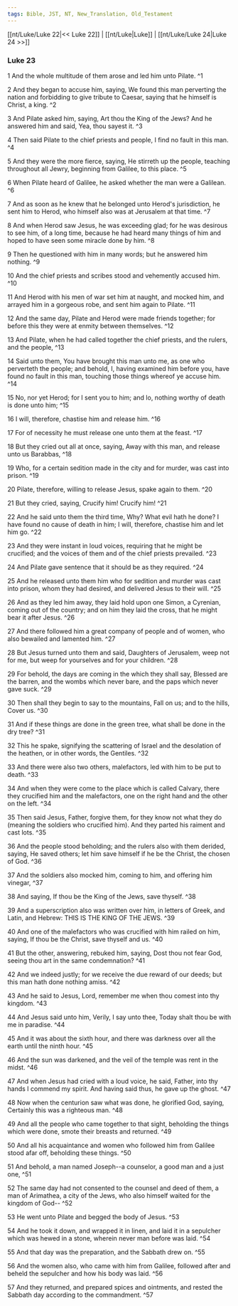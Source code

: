 ```yaml
---
tags: Bible, JST, NT, New_Translation, Old_Testament
---
```


[[nt/Luke/Luke 22|<< Luke 22]] | [[nt/Luke|Luke]] | [[nt/Luke/Luke 24|Luke 24 >>]]

### Luke 23

1 And the whole multitude of them arose and led him unto Pilate.  ^1

2 And they began to accuse him, saying, We found this man perverting the nation and forbidding to give tribute to Caesar, saying that he himself is Christ, a king.  ^2

3 And Pilate asked him, saying, Art thou the King of the Jews? And he answered him and said, Yea, thou sayest it.  ^3

4 Then said Pilate to the chief priests and people, I find no fault in this man.  ^4

5 And they were the more fierce, saying, He stirreth up the people, teaching throughout all Jewry, beginning from Galilee, to this place.  ^5

6 When Pilate heard of Galilee, he asked whether the man were a Galilean.  ^6

7 And as soon as he knew that he belonged unto Herod\'s jurisdiction, he sent him to Herod, who himself also was at Jerusalem at that time.  ^7

8 And when Herod saw Jesus, he was exceeding glad; for he was desirous to see him, of a long time, because he had heard many things of him and hoped to have seen some miracle done by him.  ^8

9 Then he questioned with him in many words; but he answered him nothing.  ^9

10 And the chief priests and scribes stood and vehemently accused him.  ^10

11 And Herod with his men of war set him at naught, and mocked him, and arrayed him in a gorgeous robe, and sent him again to Pilate.  ^11

12 And the same day, Pilate and Herod were made friends together; for before this they were at enmity between themselves.  ^12

13 And Pilate, when he had called together the chief priests, and the rulers, and the people,  ^13

14 Said unto them, You have brought this man unto me, as one who perverteth the people; and behold, I, having examined him before you, have found no fault in this man, touching those things whereof ye accuse him.  ^14

15 No, nor yet Herod; for I sent you to him; and lo, nothing worthy of death is done unto him;  ^15

16 I will, therefore, chastise him and release him.  ^16

17 For of necessity he must release one unto them at the feast.  ^17

18 But they cried out all at once, saying, Away with this man, and release unto us Barabbas,  ^18

19 Who, for a certain sedition made in the city and for murder, was cast into prison.  ^19

20 Pilate, therefore, willing to release Jesus, spake again to them.  ^20

21 But they cried, saying, Crucify him! Crucify him!  ^21

22 And he said unto them the third time, Why? What evil hath he done? I have found no cause of death in him; I will, therefore, chastise him and let him go.  ^22

23 And they were instant in loud voices, requiring that he might be crucified; and the voices of them and of the chief priests prevailed.  ^23

24 And Pilate gave sentence that it should be as they required.  ^24

25 And he released unto them him who for sedition and murder was cast into prison, whom they had desired, and delivered Jesus to their will.  ^25

26 And as they led him away, they laid hold upon one Simon, a Cyrenian, coming out of the country; and on him they laid the cross, that he might bear it after Jesus.  ^26

27 And there followed him a great company of people and of women, who also bewailed and lamented him.  ^27

28 But Jesus turned unto them and said, Daughters of Jerusalem, weep not for me, but weep for yourselves and for your children.  ^28

29 For behold, the days are coming in the which they shall say, Blessed are the barren, and the wombs which never bare, and the paps which never gave suck.  ^29

30 Then shall they begin to say to the mountains, Fall on us; and to the hills, Cover us.  ^30

31 And if these things are done in the green tree, what shall be done in the dry tree?  ^31

32 This he spake, signifying the scattering of Israel and the desolation of the heathen, or in other words, the Gentiles.  ^32

33 And there were also two others, malefactors, led with him to be put to death.  ^33

34 And when they were come to the place which is called Calvary, there they crucified him and the malefactors, one on the right hand and the other on the left.  ^34

35 Then said Jesus, Father, forgive them, for they know not what they do (meaning the soldiers who crucified him). And they parted his raiment and cast lots.  ^35

36 And the people stood beholding; and the rulers also with them derided, saying, He saved others; let him save himself if he be the Christ, the chosen of God.  ^36

37 And the soldiers also mocked him, coming to him, and offering him vinegar,  ^37

38 And saying, If thou be the King of the Jews, save thyself.  ^38

39 And a superscription also was written over him, in letters of Greek, and Latin, and Hebrew: THIS IS THE KING OF THE JEWS.  ^39

40 And one of the malefactors who was crucified with him railed on him, saying, If thou be the Christ, save thyself and us.  ^40

41 But the other, answering, rebuked him, saying, Dost thou not fear God, seeing thou art in the same condemnation?  ^41

42 And we indeed justly; for we receive the due reward of our deeds; but this man hath done nothing amiss.  ^42

43 And he said to Jesus, Lord, remember me when thou comest into thy kingdom.  ^43

44 And Jesus said unto him, Verily, I say unto thee, Today shalt thou be with me in paradise.  ^44

45 And it was about the sixth hour, and there was darkness over all the earth until the ninth hour.  ^45

46 And the sun was darkened, and the veil of the temple was rent in the midst.  ^46

47 And when Jesus had cried with a loud voice, he said, Father, into thy hands I commend my spirit. And having said thus, he gave up the ghost.  ^47

48 Now when the centurion saw what was done, he glorified God, saying, Certainly this was a righteous man.  ^48

49 And all the people who came together to that sight, beholding the things which were done, smote their breasts and returned.  ^49

50 And all his acquaintance and women who followed him from Galilee stood afar off, beholding these things.  ^50

51 And behold, a man named Joseph\--a counselor, a good man and a just one,  ^51

52 The same day had not consented to the counsel and deed of them, a man of Arimathea, a city of the Jews, who also himself waited for the kingdom of God\--  ^52

53 He went unto Pilate and begged the body of Jesus.  ^53

54 And he took it down, and wrapped it in linen, and laid it in a sepulcher which was hewed in a stone, wherein never man before was laid.  ^54

55 And that day was the preparation, and the Sabbath drew on.  ^55

56 And the women also, who came with him from Galilee, followed after and beheld the sepulcher and how his body was laid.  ^56

57 And they returned, and prepared spices and ointments, and rested the Sabbath day according to the commandment.  ^57

 
